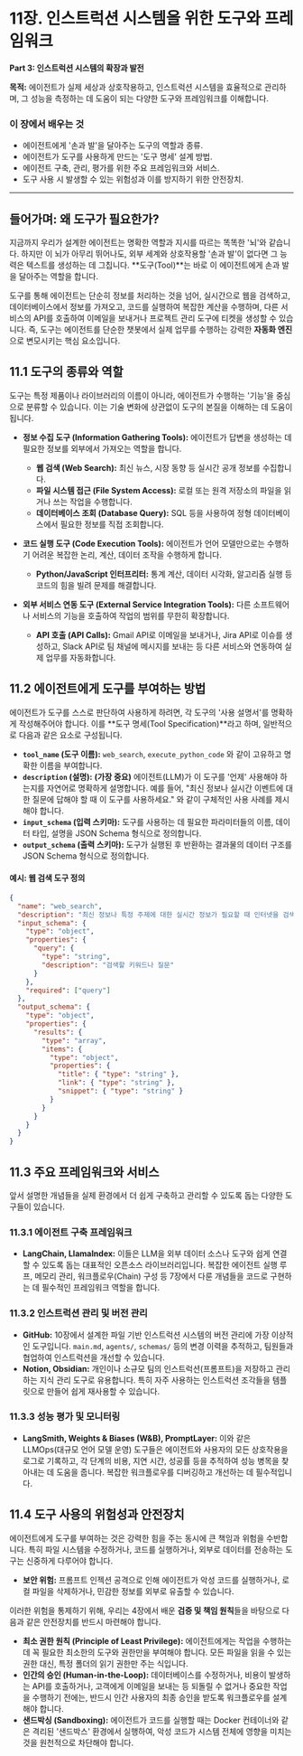 # 11장. 인스트럭션 시스템을 위한 도구와 프레임워크

**Part 3: 인스트럭션 시스템의 확장과 발전**

**목적:** 에이전트가 실제 세상과 상호작용하고, 인스트럭션 시스템을 효율적으로 관리하며, 그 성능을 측정하는 데 도움이 되는 다양한 도구와 프레임워크를 이해합니다.

### 이 장에서 배우는 것
- 에이전트에게 '손과 발'을 달아주는 도구의 역할과 종류.
- 에이전트가 도구를 사용하게 만드는 '도구 명세' 설계 방법.
- 에이전트 구축, 관리, 평가를 위한 주요 프레임워크와 서비스.
- 도구 사용 시 발생할 수 있는 위험성과 이를 방지하기 위한 안전장치.

---

## 들어가며: 왜 도구가 필요한가?

지금까지 우리가 설계한 에이전트는 명확한 역할과 지시를 따르는 똑똑한 '뇌'와 같습니다. 하지만 이 뇌가 아무리 뛰어나도, 외부 세계와 상호작용할 '손과 발'이 없다면 그 능력은 텍스트를 생성하는 데 그칩니다. **도구(Tool)**는 바로 이 에이전트에게 손과 발을 달아주는 역할을 합니다.

도구를 통해 에이전트는 단순히 정보를 처리하는 것을 넘어, 실시간으로 웹을 검색하고, 데이터베이스에서 정보를 가져오고, 코드를 실행하여 복잡한 계산을 수행하며, 다른 서비스의 API를 호출하여 이메일을 보내거나 프로젝트 관리 도구에 티켓을 생성할 수 있습니다. 즉, 도구는 에이전트를 단순한 챗봇에서 실제 업무를 수행하는 강력한 **자동화 엔진**으로 변모시키는 핵심 요소입니다.

## 11.1 도구의 종류와 역할

도구는 특정 제품이나 라이브러리의 이름이 아니라, 에이전트가 수행하는 '기능'을 중심으로 분류할 수 있습니다. 이는 기술 변화에 상관없이 도구의 본질을 이해하는 데 도움이 됩니다.

- **정보 수집 도구 (Information Gathering Tools):** 에이전트가 답변을 생성하는 데 필요한 정보를 외부에서 가져오는 역할을 합니다.
  - **웹 검색 (Web Search):** 최신 뉴스, 시장 동향 등 실시간 공개 정보를 수집합니다.
  - **파일 시스템 접근 (File System Access):** 로컬 또는 원격 저장소의 파일을 읽거나 쓰는 작업을 수행합니다.
  - **데이터베이스 조회 (Database Query):** SQL 등을 사용하여 정형 데이터베이스에서 필요한 정보를 직접 조회합니다.

- **코드 실행 도구 (Code Execution Tools):** 에이전트가 언어 모델만으로는 수행하기 어려운 복잡한 논리, 계산, 데이터 조작을 수행하게 합니다.
  - **Python/JavaScript 인터프리터:** 통계 계산, 데이터 시각화, 알고리즘 실행 등 코드의 힘을 빌려 문제를 해결합니다.

- **외부 서비스 연동 도구 (External Service Integration Tools):** 다른 소프트웨어나 서비스의 기능을 호출하여 작업의 범위를 무한히 확장합니다.
  - **API 호출 (API Calls):** Gmail API로 이메일을 보내거나, Jira API로 이슈를 생성하고, Slack API로 팀 채널에 메시지를 보내는 등 다른 서비스와 연동하여 실제 업무를 자동화합니다.

## 11.2 에이전트에게 도구를 부여하는 방법

에이전트가 도구를 스스로 판단하여 사용하게 하려면, 각 도구의 '사용 설명서'를 명확하게 작성해주어야 합니다. 이를 **도구 명세(Tool Specification)**라고 하며, 일반적으로 다음과 같은 요소로 구성됩니다.

- **`tool_name` (도구 이름):** `web_search`, `execute_python_code` 와 같이 고유하고 명확한 이름을 부여합니다.
- **`description` (설명):** **(가장 중요)** 에이전트(LLM)가 이 도구를 '언제' 사용해야 하는지를 자연어로 명확하게 설명합니다. 예를 들어, "최신 정보나 실시간 이벤트에 대한 질문에 답해야 할 때 이 도구를 사용하세요." 와 같이 구체적인 사용 사례를 제시해야 합니다.
- **`input_schema` (입력 스키마):** 도구를 사용하는 데 필요한 파라미터들의 이름, 데이터 타입, 설명을 JSON Schema 형식으로 정의합니다.
- **`output_schema` (출력 스키마):** 도구가 실행된 후 반환하는 결과물의 데이터 구조를 JSON Schema 형식으로 정의합니다.

#### 예시: 웹 검색 도구 정의
```json
{
  "name": "web_search",
  "description": "최신 정보나 특정 주제에 대한 실시간 정보가 필요할 때 인터넷을 검색하는 도구입니다.",
  "input_schema": {
    "type": "object",
    "properties": {
      "query": {
        "type": "string",
        "description": "검색할 키워드나 질문"
      }
    },
    "required": ["query"]
  },
  "output_schema": {
    "type": "object",
    "properties": {
      "results": {
        "type": "array",
        "items": {
          "type": "object",
          "properties": {
            "title": { "type": "string" },
            "link": { "type": "string" },
            "snippet": { "type": "string" }
          }
        }
      }
    }
  }
}
```

## 11.3 주요 프레임워크와 서비스

앞서 설명한 개념들을 실제 환경에서 더 쉽게 구축하고 관리할 수 있도록 돕는 다양한 도구들이 있습니다.

### 11.3.1 에이전트 구축 프레임워크
- **LangChain, LlamaIndex:** 이들은 LLM을 외부 데이터 소스나 도구와 쉽게 연결할 수 있도록 돕는 대표적인 오픈소스 라이브러리입니다. 복잡한 에이전트 실행 루프, 메모리 관리, 워크플로우(Chain) 구성 등 7장에서 다룬 개념들을 코드로 구현하는 데 필수적인 프레임워크 역할을 합니다.

### 11.3.2 인스트럭션 관리 및 버전 관리
- **GitHub:** 10장에서 설계한 파일 기반 인스트럭션 시스템의 버전 관리에 가장 이상적인 도구입니다. `main.md`, `agents/`, `schemas/` 등의 변경 이력을 추적하고, 팀원들과 협업하여 인스트럭션을 개선할 수 있습니다.
- **Notion, Obsidian:** 개인이나 소규모 팀의 인스트럭션(프롬프트)을 저장하고 관리하는 지식 관리 도구로 유용합니다. 특히 자주 사용하는 인스트럭션 조각들을 템플릿으로 만들어 쉽게 재사용할 수 있습니다.

### 11.3.3 성능 평가 및 모니터링
- **LangSmith, Weights & Biases (W&B), PromptLayer:** 이와 같은 LLMOps(대규모 언어 모델 운영) 도구들은 에이전트와 사용자의 모든 상호작용을 로그로 기록하고, 각 단계의 비용, 지연 시간, 성공률 등을 추적하여 성능 병목을 찾아내는 데 도움을 줍니다. 복잡한 워크플로우를 디버깅하고 개선하는 데 필수적입니다.

## 11.4 도구 사용의 위험성과 안전장치

에이전트에게 도구를 부여하는 것은 강력한 힘을 주는 동시에 큰 책임과 위험을 수반합니다. 특히 파일 시스템을 수정하거나, 코드를 실행하거나, 외부로 데이터를 전송하는 도구는 신중하게 다루어야 합니다.

- **보안 위험:** 프롬프트 인젝션 공격으로 인해 에이전트가 악성 코드를 실행하거나, 로컬 파일을 삭제하거나, 민감한 정보를 외부로 유출할 수 있습니다.

이러한 위험을 통제하기 위해, 우리는 4장에서 배운 **검증 및 책임 원칙**들을 바탕으로 다음과 같은 안전장치를 반드시 마련해야 합니다.

- **최소 권한 원칙 (Principle of Least Privilege):** 에이전트에게는 작업을 수행하는 데 꼭 필요한 최소한의 도구와 권한만을 부여해야 합니다. 모든 파일을 읽을 수 있는 권한 대신, 특정 폴더의 읽기 권한만 주는 식입니다.
- **인간의 승인 (Human-in-the-Loop):** 데이터베이스를 수정하거나, 비용이 발생하는 API를 호출하거나, 고객에게 이메일을 보내는 등 되돌릴 수 없거나 중요한 작업을 수행하기 전에는, 반드시 인간 사용자의 최종 승인을 받도록 워크플로우를 설계해야 합니다.
- **샌드박싱 (Sandboxing):** 에이전트가 코드를 실행할 때는 Docker 컨테이너와 같은 격리된 '샌드박스' 환경에서 실행하여, 악성 코드가 시스템 전체에 영향을 미치는 것을 원천적으로 차단해야 합니다.